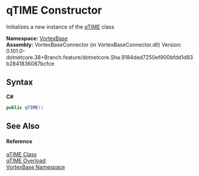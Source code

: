# qTIME Constructor 
 

Initializes a new instance of the <a href="T_VortexBase_qTIME.md">qTIME</a> class

**Namespace:**&nbsp;<a href="N_VortexBase.md">VortexBase</a><br />**Assembly:**&nbsp;VortexBaseConnector (in VortexBaseConnector.dll) Version: 0.101.0-dotnetcore.38+Branch.feature/dotnetcore.Sha.9184ded7250ef900bfdd1d83b2841836087bcfce

## Syntax

**C#**<br />
``` C#
public qTIME()
```


## See Also


#### Reference
<a href="T_VortexBase_qTIME.md">qTIME Class</a><br /><a href="Overload_VortexBase_qTIME__ctor.md">qTIME Overload</a><br /><a href="N_VortexBase.md">VortexBase Namespace</a><br />